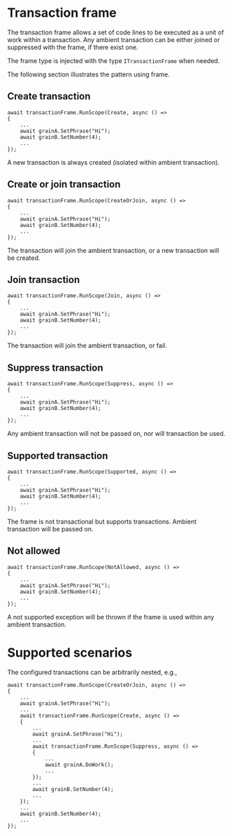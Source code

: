 # Transaction frame

The transaction frame allows a set of code lines to be executed as a unit of work within a transaction.
Any ambient transaction can be either joined or suppressed with the frame, if there exist one.

The frame type is injected with the type `ITransactionFrame` when needed.

The following section illustrates the pattern using frame.

## Create transaction

    await transactionFrame.RunScope(Create, async () =>
    {
        ...
        await grainA.SetPhrase("Hi");
        await grainB.SetNumber(4);
        ...
    });

A new transaction is always created (isolated within ambient transaction).

## Create or join transaction

    await transactionFrame.RunScope(CreateOrJoin, async () =>
    {
        ...
        await grainA.SetPhrase("Hi");
        await grainB.SetNumber(4);
        ...
    });

The transaction will join the ambient transaction, or a new transaction will be created.

## Join transaction

    await transactionFrame.RunScope(Join, async () =>
    {
        ...
        await grainA.SetPhrase("Hi");
        await grainB.SetNumber(4);
        ...
    });

The transaction will join the ambient transaction, or fail.

## Suppress transaction

    await transactionFrame.RunScope(Suppress, async () =>
    {
        ...
        await grainA.SetPhrase("Hi");
        await grainB.SetNumber(4);
        ...
    });

Any ambient transaction will not be passed on, nor will transaction be used.

## Supported transaction

    await transactionFrame.RunScope(Supported, async () =>
    {
        ...
        await grainA.SetPhrase("Hi");
        await grainB.SetNumber(4);
        ...
    });

The frame is not transactional but supports transactions. Ambient transaction will be passed on.

## Not allowed

    await transactionFrame.RunScope(NotAllowed, async () =>
    {
        ...
        await grainA.SetPhrase("Hi");
        await grainB.SetNumber(4);
        ...
    });

A not supported exception will be thrown if the frame is used within any ambient transaction.

# Supported scenarios

The configured transactions can be arbitrarily nested, e.g.,

    await transactionFrame.RunScope(CreateOrJoin, async () =>
    {
        ...
        await grainA.SetPhrase("Hi");
        ...
        await transactionFrame.RunScope(Create, async () =>
        {
            ...
            await grainA.SetPhrase("Hi");
            ...
            await transactionFrame.RunScope(Suppress, async () =>
            {
                ...
                await grainA.DoWork();
                ...
            });
            ...
            await grainB.SetNumber(4);
            ...
        });
        ...
        await grainB.SetNumber(4);
        ...
    });

